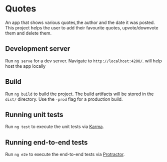 # Quotes

An app that shows various quotes,the author and the date it was posted. This project helps the user to add their favourite quotes, upvote/downvote them and delete them.

## Development server

Run `ng serve` for a dev server. Navigate to `http://localhost:4200/`. will help host the app locally

## Build

Run `ng build` to build the project. The build artifacts will be stored in the `dist/` directory. Use the `-prod` flag for a production build.

## Running unit tests

Run `ng test` to execute the unit tests via [Karma](https://karma-runner.github.io).

## Running end-to-end tests

Run `ng e2e` to execute the end-to-end tests via [Protractor](http://www.protractortest.org/).
